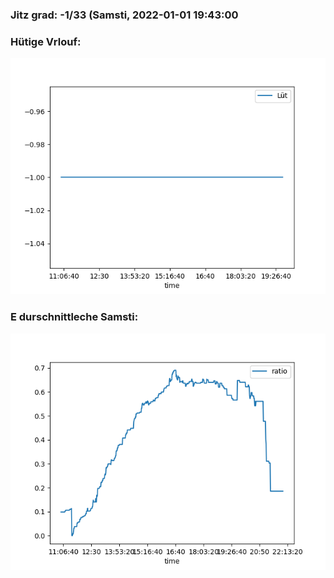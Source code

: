 ### Jitz grad: -1/33 (Samsti, 2022-01-01 19:43:00

### Hütige Vrlouf:
![Graph](Today.png)

### E durschnittleche Samsti:
![Graph](Samsti.png)